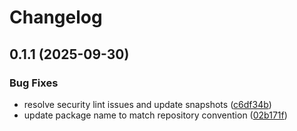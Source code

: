 # Changelog

## 0.1.1 (2025-09-30)


### Bug Fixes

* resolve security lint issues and update snapshots ([c6df34b](https://github.com/tupe12334/lui/commit/c6df34b6a4c4affbcf3203e4aa5c68a224edc524))
* update package name to match repository convention ([02b171f](https://github.com/tupe12334/lui/commit/02b171f494690d447a68d825f47522d041bd0be9))
